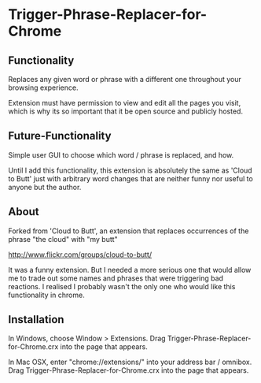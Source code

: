 
Trigger-Phrase-Replacer-for-Chrome
=============

Functionality
------------
Replaces any given word or phrase with a different one throughout your browsing experience. 

Extension must have permission to view and edit all the pages you visit, which is why its so important that it be open source and publicly hosted.  


Future-Functionality
------------
Simple user GUI to choose which word / phrase is replaced, and how. 

Until I add this functionality, this extension is absolutely the same as 'Cloud to Butt' just with arbitrary word changes that are neither funny nor useful to anyone but the author.


About
------------

Forked from 'Cloud to Butt', an extension that replaces occurrences of the phrase "the cloud" with "my butt"

http://www.flickr.com/groups/cloud-to-butt/

It was a funny extension. But I needed a more serious one that would allow me to trade out some names and phrases that were triggering bad reactions.  I realised I probably wasn't the only one who would like this functionality in chrome.  


Installation
------------

In Windows, choose Window > Extensions.  Drag Trigger-Phrase-Replacer-for-Chrome.crx into the page that appears.

In Mac OSX, enter "chrome://extensions/" into your address bar / omnibox.  Drag Trigger-Phrase-Replacer-for-Chrome.crx into the page that appears.
